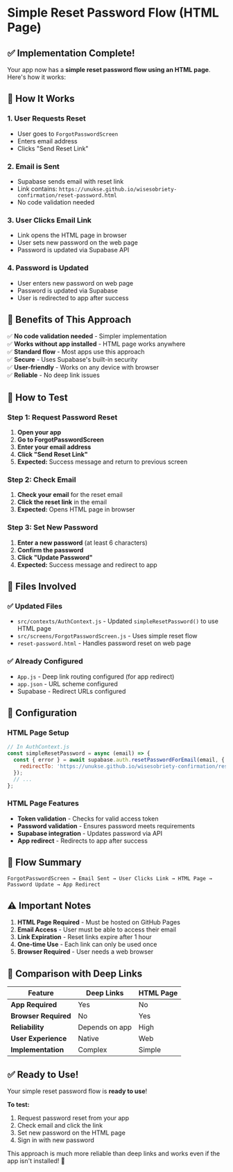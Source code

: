 # Simple Reset Password Flow (HTML Page)

## ✅ Implementation Complete!

Your app now has a **simple reset password flow using an HTML page**. Here's how it works:

## 🔄 How It Works

### 1. **User Requests Reset**
- User goes to `ForgotPasswordScreen`
- Enters email address
- Clicks "Send Reset Link"

### 2. **Email is Sent**
- Supabase sends email with reset link
- Link contains: `https://unukse.github.io/wisesobriety-confirmation/reset-password.html`
- No code validation needed

### 3. **User Clicks Email Link**
- Link opens the HTML page in browser
- User sets new password on the web page
- Password is updated via Supabase API

### 4. **Password is Updated**
- User enters new password on web page
- Password is updated via Supabase
- User is redirected to app after success

## 🎯 Benefits of This Approach

✅ **No code validation needed** - Simpler implementation  
✅ **Works without app installed** - HTML page works anywhere  
✅ **Standard flow** - Most apps use this approach  
✅ **Secure** - Uses Supabase's built-in security  
✅ **User-friendly** - Works on any device with browser  
✅ **Reliable** - No deep link issues  

## 🧪 How to Test

### Step 1: Request Password Reset
1. **Open your app**
2. **Go to ForgotPasswordScreen**
3. **Enter your email address**
4. **Click "Send Reset Link"**
5. **Expected:** Success message and return to previous screen

### Step 2: Check Email
1. **Check your email** for the reset email
2. **Click the reset link** in the email
3. **Expected:** Opens HTML page in browser

### Step 3: Set New Password
1. **Enter a new password** (at least 6 characters)
2. **Confirm the password**
3. **Click "Update Password"**
4. **Expected:** Success message and redirect to app

## 📁 Files Involved

### ✅ **Updated Files**
- `src/contexts/AuthContext.js` - Updated `simpleResetPassword()` to use HTML page
- `src/screens/ForgotPasswordScreen.js` - Uses simple reset flow
- `reset-password.html` - Handles password reset on web page

### ✅ **Already Configured**
- `App.js` - Deep link routing configured (for app redirect)
- `app.json` - URL scheme configured
- Supabase - Redirect URLs configured

## 🔧 Configuration

### HTML Page Setup
```javascript
// In AuthContext.js
const simpleResetPassword = async (email) => {
  const { error } = await supabase.auth.resetPasswordForEmail(email, {
    redirectTo: 'https://unukse.github.io/wisesobriety-confirmation/reset-password.html'
  });
  // ...
};
```

### HTML Page Features
- **Token validation** - Checks for valid access token
- **Password validation** - Ensures password meets requirements
- **Supabase integration** - Updates password via API
- **App redirect** - Redirects to app after success

## 🚀 Flow Summary

```
ForgotPasswordScreen → Email Sent → User Clicks Link → HTML Page → Password Update → App Redirect
```

## ⚠️ Important Notes

1. **HTML Page Required** - Must be hosted on GitHub Pages
2. **Email Access** - User must be able to access their email
3. **Link Expiration** - Reset links expire after 1 hour
4. **One-time Use** - Each link can only be used once
5. **Browser Required** - User needs a web browser

## 🎯 Comparison with Deep Links

| Feature | Deep Links | HTML Page |
|---------|------------|-----------|
| **App Required** | Yes | No |
| **Browser Required** | No | Yes |
| **Reliability** | Depends on app | High |
| **User Experience** | Native | Web |
| **Implementation** | Complex | Simple |

## ✅ Ready to Use!

Your simple reset password flow is **ready to use**! 

**To test:**
1. Request password reset from your app
2. Check email and click the link
3. Set new password on the HTML page
4. Sign in with new password

This approach is much more reliable than deep links and works even if the app isn't installed! 🎉 